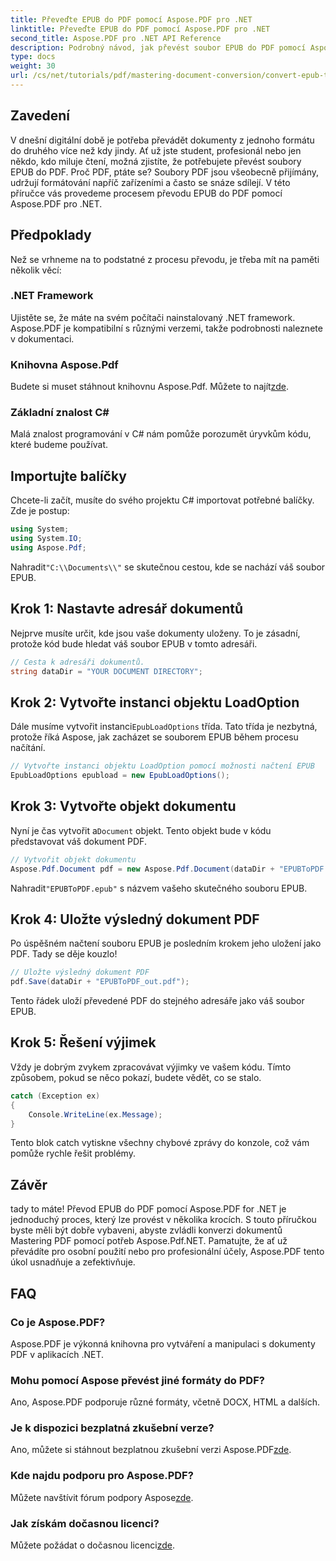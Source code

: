```yaml
---
title: Převeďte EPUB do PDF pomocí Aspose.PDF pro .NET
linktitle: Převeďte EPUB do PDF pomocí Aspose.PDF pro .NET
second_title: Aspose.PDF pro .NET API Reference
description: Podrobný návod, jak převést soubor EPUB do PDF pomocí Aspose.PDF pro .NET. Snadné, efektivní a perfektní pro všechny uživatele.
type: docs
weight: 30
url: /cs/net/tutorials/pdf/mastering-document-conversion/convert-epub-to-pdf/
---
```

## Zavedení

V dnešní digitální době je potřeba převádět dokumenty z jednoho formátu do druhého více než kdy jindy. Ať už jste student, profesionál nebo jen někdo, kdo miluje čtení, možná zjistíte, že potřebujete převést soubory EPUB do PDF. Proč PDF, ptáte se? Soubory PDF jsou všeobecně přijímány, udržují formátování napříč zařízeními a často se snáze sdílejí. V této příručce vás provedeme procesem převodu EPUB do PDF pomocí Aspose.PDF pro .NET.

## Předpoklady

Než se vrhneme na to podstatné z procesu převodu, je třeba mít na paměti několik věcí:

### .NET Framework

Ujistěte se, že máte na svém počítači nainstalovaný .NET framework. Aspose.PDF je kompatibilní s různými verzemi, takže podrobnosti naleznete v dokumentaci.

### Knihovna Aspose.Pdf

 Budete si muset stáhnout knihovnu Aspose.Pdf. Můžete to najít[zde](https://releases.aspose.com/pdf/net/).

### Základní znalost C#

Malá znalost programování v C# nám pomůže porozumět úryvkům kódu, které budeme používat.

## Importujte balíčky

Chcete-li začít, musíte do svého projektu C# importovat potřebné balíčky. Zde je postup:

```csharp
using System;
using System.IO;
using Aspose.Pdf;
```

 Nahradit`"C:\\Documents\\"` se skutečnou cestou, kde se nachází váš soubor EPUB.

## Krok 1: Nastavte adresář dokumentů

Nejprve musíte určit, kde jsou vaše dokumenty uloženy. To je zásadní, protože kód bude hledat váš soubor EPUB v tomto adresáři.

```csharp
// Cesta k adresáři dokumentů.
string dataDir = "YOUR DOCUMENT DIRECTORY";
```

## Krok 2: Vytvořte instanci objektu LoadOption

 Dále musíme vytvořit instanci`EpubLoadOptions` třída. Tato třída je nezbytná, protože říká Aspose, jak zacházet se souborem EPUB během procesu načítání.

```csharp
// Vytvořte instanci objektu LoadOption pomocí možnosti načtení EPUB
EpubLoadOptions epubload = new EpubLoadOptions();
```

## Krok 3: Vytvořte objekt dokumentu

Nyní je čas vytvořit a`Document` objekt. Tento objekt bude v kódu představovat váš dokument PDF.

```csharp
// Vytvořit objekt dokumentu
Aspose.Pdf.Document pdf = new Aspose.Pdf.Document(dataDir + "EPUBToPDF.epub", epubload);
```

 Nahradit`"EPUBToPDF.epub"` s názvem vašeho skutečného souboru EPUB.

## Krok 4: Uložte výsledný dokument PDF

Po úspěšném načtení souboru EPUB je posledním krokem jeho uložení jako PDF. Tady se děje kouzlo!

```csharp
// Uložte výsledný dokument PDF
pdf.Save(dataDir + "EPUBToPDF_out.pdf");
```

Tento řádek uloží převedené PDF do stejného adresáře jako váš soubor EPUB.

## Krok 5: Řešení výjimek

Vždy je dobrým zvykem zpracovávat výjimky ve vašem kódu. Tímto způsobem, pokud se něco pokazí, budete vědět, co se stalo.

```csharp
catch (Exception ex)
{
    Console.WriteLine(ex.Message);
}
```

Tento blok catch vytiskne všechny chybové zprávy do konzole, což vám pomůže rychle řešit problémy.

## Závěr

tady to máte! Převod EPUB do PDF pomocí Aspose.PDF for .NET je jednoduchý proces, který lze provést v několika krocích. S touto příručkou byste měli být dobře vybaveni, abyste zvládli konverzi dokumentů Mastering PDF pomocí potřeb Aspose.Pdf.NET. Pamatujte, že ať už převádíte pro osobní použití nebo pro profesionální účely, Aspose.PDF tento úkol usnadňuje a zefektivňuje.

## FAQ

### Co je Aspose.PDF?
Aspose.PDF je výkonná knihovna pro vytváření a manipulaci s dokumenty PDF v aplikacích .NET.

### Mohu pomocí Aspose převést jiné formáty do PDF?
Ano, Aspose.PDF podporuje různé formáty, včetně DOCX, HTML a dalších.

### Je k dispozici bezplatná zkušební verze?
 Ano, můžete si stáhnout bezplatnou zkušební verzi Aspose.PDF[zde](https://releases.aspose.com/).

### Kde najdu podporu pro Aspose.PDF?
 Můžete navštívit fórum podpory Aspose[zde](https://forum.aspose.com/c/pdf/10).

### Jak získám dočasnou licenci?
 Můžete požádat o dočasnou licenci[zde](https://purchase.conholdate.com/temporary-license/).